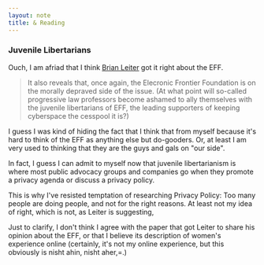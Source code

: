 ```yaml
---
layout: note
title: & Reading
---
```



### Juvenile Libertarians

Ouch, I am afriad that I think [Brian Leiter](http://leiterlawschool.typepad.com/leiter/2014/01/why-women-arent-welcome-on-the-internet.html) got it right about the EFF. 

> It also reveals that, once again, the Elecronic Frontier Foundation is on the morally depraved side of the issue.  (At what point will so-called progressive law professors become ashamed to ally themselves with the juvenile libertarians of EFF, the leading supporters of keeping cyberspace the cesspool it is?)


I guess I was kind of hiding the fact that I think that from myself because it's hard to think of the EFF as anything else but do-gooders. Or, at least I am very used to thinking that they are the guys and gals on "our side".

In fact, I guess I can admit to myself now that juvenile libertarianism is where most public advocacy groups and companies go when they promote a privacy agenda or discuss a privacy policy. 

This is why I've resisted temptation of researching Privacy Policy: Too many people are doing people, and not for the right reasons. At least not my idea of right, which is not, as Leiter is suggesting, 

Just to clarify, I don't think I agree with the paper that got Leiter to share his opinion about the EFF, or that I believe its description of women's experience online (certainly, it's not my online experience, but this obviously is nisht ahin, nisht aher,=.)

